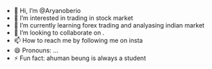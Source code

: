 - 👋 Hi, I’m @Aryanoberio
- 👀 I’m interested in trading in stock market 
- 🌱 I’m currently learning forex trading and analyasing indian market
- 💞️ I’m looking to collaborate on .
- 📫 How to reach me by following me on insta 
- 😄 Pronouns: ...
- ⚡ Fun fact: ahuman beung is always a student 

<!---
Aryanoberio/Aryanoberio is a ✨ special ✨ repository because its `README.md` (this file) appears on your GitHub profile.
You can click the Preview link to take a look at your changes.
--->

